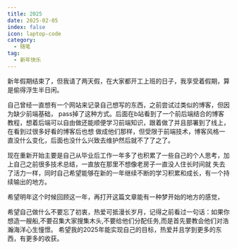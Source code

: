 ```yaml
---
title: 2025
date: 2025-02-05
index: false
icon: laptop-code
category:
  - 随笔
tag:
  - 新年快乐
---
```


新年假期结束了，但我请了两天假，在大家都开工上班的日子，我享受着假期，算是偷得浮生半日闲。

自己曾经一直想有一个网站来记录自己想写的东西，之前尝试过类似的博客，但因为缺少前端基础，
pass掉了这种方式。后面在b站看到了一个前后端结合的博客教程，想着后端可以自由做还能顺便学习前端知识，跟着做了并且部署到了线上，在看到过很多好看的博客后也想
做成他们那样，但受限于前端技术，博客风格一直没什么变化，后面也没什么兴致去维护然后就不了了之了。

现在重新开始主要是自己从毕业后工作一年多了也积累了一些自己的个人思考，加上自己之前很多技术总结，一直放在那里不想像老房子一直没人住长时间就
失去了活力一样，同时自己希望能够在新的一年继续不断的学习积累和成长，有一个持续输出的地方。

希望明年这个时候回顾这一年，再打开这篇文章能有一种梦开始的地方的感觉，

希望自己做什么不要忘了初衷，热爱可抵漫长岁月，记得之前看过一句话：如果你想造一艘船,不要召集大家搜集木头,不要给他们分配任务,而是首先要教会他们对浩瀚海洋心生憧憬。
希望我的2025年能实现自己的目标，热爱并且学到更多的东西，有更多的收获。


